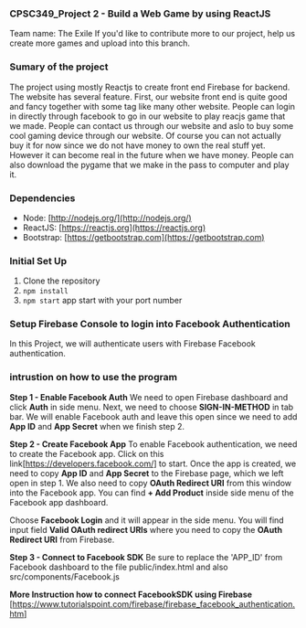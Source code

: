  ### CPSC349_Project 2 - Build a Web Game by using ReactJS
 Team name: The Exile
 If you'd like to  contribute more to our project, help us create more games and upload into this branch.
 
 ### Sumary of the project
 The project using mostly Reactjs to create front end Firebase for backend. The website has several  feature. First, our website front end is quite good and fancy together with some tag like many other website. People can login in directly through facebook to go in our website to play reacjs game that we made. People can contact us through our website and aslo to buy some cool gaming device through our website. Of course you can not actually buy it for now since we do not have money to own the real stuff yet. However it can become real in the future when we have money. People can also download the pygame that we make in the pass to computer and play it.
  
 ### Dependencies
  - Node: [http://nodejs.org/](http://nodejs.org/)
  - ReactJS: [https://reactjs.org](https://reactjs.org)
  - Bootstrap: [https://getbootstrap.com](https://getbootstrap.com)

### Initial Set Up

1. Clone the repository
2. `npm install`
3. `npm start` app start with your port number

### Setup Firebase Console to login into Facebook Authentication
In this Project, we will authenticate users with Firebase Facebook authentication.

 ### intrustion on how to use the program

**Step 1 - Enable Facebook Auth**
We need to open Firebase dashboard and click **Auth** in side menu. Next, we need to choose **SIGN-IN-METHOD** in tab bar. We will enable Facebook auth and leave this open since we need to add **App ID** and **App Secret** when we finish step 2.

**Step 2 - Create Facebook App**
To enable Facebook authentication, we need to create the Facebook app. Click on this link[https://developers.facebook.com/] to start. Once the app is created, we need to copy **App ID** and **App Secret** to the Firebase page, which we left open in step 1. We also need to copy **OAuth Redirect URI** from this window into the Facebook app. You can find **+ Add Product** inside side menu of the Facebook app dashboard.

Choose **Facebook Login** and it will appear in the side menu. You will find input field **Valid OAuth redirect URIs** where you need to copy the **OAuth Redirect URI** from Firebase.

**Step 3 - Connect to Facebook SDK**
Be sure to replace the 'APP_ID' from Facebook dashboard to the file public/index.html and also src/components/Facebook.js

**More Instruction how to connect FacebookSDK using Firebase**
[https://www.tutorialspoint.com/firebase/firebase_facebook_authentication.htm]
